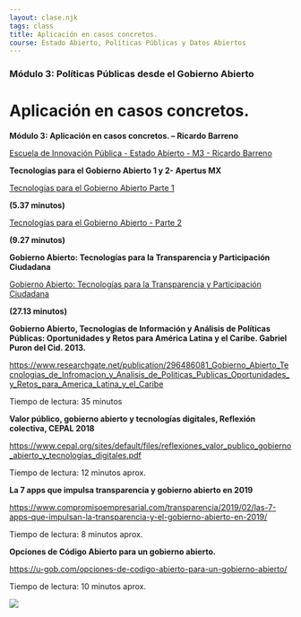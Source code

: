 ```yaml
---
layout: clase.njk
tags: class
title: Aplicación en casos concretos.
course: Estado Abierto, Políticas Públicas y Datos Abiertos
---
```

### Módulo 3: Políticas Públicas desde el Gobierno Abierto

# Aplicación en casos concretos.

**Módulo 3: Aplicación en casos concretos. – Ricardo Barreno**

[Escuela de Innovación Pública -  Estado Abierto - M3 - Ricardo Barreno](https://www.youtube.com/embed/cUYuIgAY3Rs?feature=oembed)

**Tecnologías para el Gobierno Abierto 1 y 2- Apertus MX**

[Tecnologías para el Gobierno Abierto Parte 1](https://www.youtube.com/embed/Qwo-82_8qAQ?feature=oembed)

**(5.37 minutos)**

[Tecnologías para el Gobierno Abierto - Parte 2](https://www.youtube.com/embed/QBlrH-XSbhE?feature=oembed)

**(9.27 minutos)**

**Gobierno Abierto: Tecnologías para la Transparencia y Participación Ciudadana**

[Gobierno Abierto: Tecnologías para la Transparencia y Participación Ciudadana](https://www.youtube.com/embed/OAImdvlI3ZY?feature=oembed)

**(27.13 minutos)**

**Gobierno Abierto, Tecnologías de Información y Análisis de Políticas Públicas: Oportunidades y Retos para América Latina y el Caribe. Gabriel Puron del Cid. 2013.**

<https://www.researchgate.net/publication/296486081_Gobierno_Abierto_Tecnologias_de_Infromacion_y_Analisis_de_Politicas_Publicas_Oportunidades_y_Retos_para_America_Latina_y_el_Caribe>

Tiempo de lectura: 35 minutos

**Valor público, gobierno abierto y tecnologías digitales, Reflexión colectiva, CEPAL 2018**

<https://www.cepal.org/sites/default/files/reflexiones_valor_publico_gobierno_abierto_y_tecnologias_digitales.pdf>

Tiempo de lectura: 12 minutos aprox.

**La 7 apps que impulsa transparencia y gobierno abierto en 2019**

<https://www.compromisoempresarial.com/transparencia/2019/02/las-7-apps-que-impulsan-la-transparencia-y-el-gobierno-abierto-en-2019/>

Tiempo de lectura: 8 minutos aprox.

**Opciones de Código Abierto para un gobierno abierto.**

<https://u-gob.com/opciones-de-codigo-abierto-para-un-gobierno-abierto/>

Tiempo de lectura: 10 minutos aprox.

![](https://redciudadana.org/assets/ELEMENTOS/HOME/WEB-08.png)